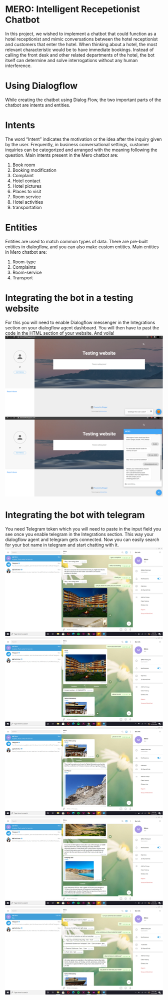 # MERO: Intelligent Recepetionist Chatbot
In this project, we wished to implement a chatbot that could function as a hotel receptionist and mimic conversations between the hotel receptionist and customers that enter the hotel. When thinking about a hotel, the most relevant characteristic would be to have immediate bookings. Instead of calling the front desk and other related departments of the hotel, the bot itself can determine and solve interrogations without any human interference.

# Using Dialogflow
While creating the chatbot using Dialog Flow, the two important parts of the chatbot are intents and entities.
# Intents
The word “Intent” indicates the motivation or the idea after the inquiry given by the user. Frequently, in business conversational settings, customer inquiries can be categorized and arranged with the meaning following the question. 
Main intents present in the Mero chatbot are:
1. Book room
2. Booking modification
3. Complaint
4. Hotel contact
5. Hotel pictures
6. Places to visit
7. Room service
8. Hotel activities
9. transportation
# Entities
Entities are used to match common types of data. There are pre-built entities in dialogflow, and you can also make custom entities.
Main entities in Mero chatbot are:
1. Room-type
2. Complaints
3. Room-service
4. Transport

# Integrating the bot in a testing website
For this you will need to enable Dialogflow messenger in the Integrations section on your dialogflow agent dashboard. You will then have to past the code in the HTML section of your website. And voila!
![alt text](https://github.com/ShireenPatel/MERO/blob/main/images/Screenshot%20(113).png?raw=true)
![alt text](https://github.com/ShireenPatel/MERO/blob/main/images/Screenshot%20(114).png?raw=true)

# Integrating the bot with telegram
You need Telegram token which you will need to paste in the input field you see once you enable telegram in the Integrations section. This way your dialogflow agent and telegram gets connected. Now you can easily search for your bot name in telegram and start chatting with it. 
![alt text](https://github.com/ShireenPatel/MERO/blob/main/images/Screenshot%20(115).png?raw=true)
![alt text](https://github.com/ShireenPatel/MERO/blob/main/images/Screenshot%20(116).png?raw=true)
![alt text](https://github.com/ShireenPatel/MERO/blob/main/images/Screenshot%20(117).png?raw=true)
![alt text](https://github.com/ShireenPatel/MERO/blob/main/images/Screenshot%20(118).png?raw=true)
![alt text](https://github.com/ShireenPatel/MERO/blob/main/images/Screenshot%20(128).png?raw=true)

